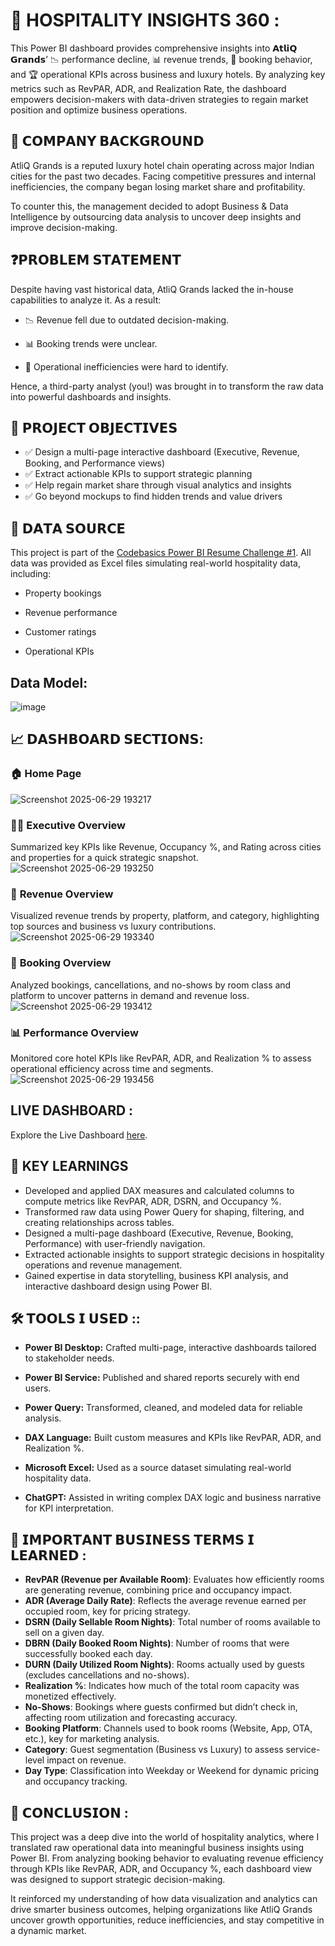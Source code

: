  # 🏨 HOSPITALITY INSIGHTS 360 :
This Power BI dashboard provides comprehensive insights into 𝗔𝘁𝗹𝗶𝗤 𝗚𝗿𝗮𝗻𝗱𝘀’ 📉 performance decline, 📊 revenue trends, 🎯 booking behavior, and 🏆 operational KPIs across business and luxury hotels. By analyzing key metrics such as RevPAR, ADR, and Realization Rate, the dashboard empowers decision-makers with data-driven strategies to regain market position and optimize business operations.

## 🏢 𝗖𝗢𝗠𝗣𝗔𝗡𝗬 𝗕𝗔𝗖𝗞𝗚𝗥𝗢𝗨𝗡𝗗
AtliQ Grands is a reputed luxury hotel chain operating across major Indian cities for the past two decades. Facing competitive pressures and internal inefficiencies, the company began losing market share and profitability.

To counter this, the management decided to adopt Business & Data Intelligence by outsourcing data analysis to uncover deep insights and improve decision-making.
## ❓𝗣𝗥𝗢𝗕𝗟𝗘𝗠 𝗦𝗧𝗔𝗧𝗘𝗠𝗘𝗡𝗧
Despite having vast historical data, AtliQ Grands lacked the in-house capabilities to analyze it. As a result:

- 📉 Revenue fell due to outdated decision-making.

- 📊 Booking trends were unclear.

- 📌 Operational inefficiencies were hard to identify.

Hence, a third-party analyst (you!) was brought in to transform the raw data into powerful dashboards and insights.

## 🎯 𝗣𝗥𝗢𝗝𝗘𝗖𝗧 𝗢𝗕𝗝𝗘𝗖𝗧𝗜𝗩𝗘𝗦

- ✅ Design a multi-page interactive dashboard (Executive, Revenue, Booking, and Performance views)
- ✅ Extract actionable KPIs to support strategic planning
- ✅ Help regain market share through visual analytics and insights
- ✅ Go beyond mockups to find hidden trends and value drivers

## 📂 𝗗𝗔𝗧𝗔 𝗦𝗢𝗨𝗥𝗖𝗘
This project is part of the [Codebasics Power BI Resume Challenge #1](https://codebasics.io/challenge/codebasics-resume-project-challenge). All data was provided as Excel files simulating real-world hospitality data, including:

- Property bookings

- Revenue performance

- Customer ratings

- Operational KPIs

## Data Model:
![image](https://github.com/user-attachments/assets/899bad67-ac10-4f6c-821c-2de0b20894e7)

## 📈 𝗗𝗔𝗦𝗛𝗕𝗢𝗔𝗥𝗗 𝗦𝗘𝗖𝗧𝗜𝗢𝗡𝗦:

### 🏠 **Home Page** 
![Screenshot 2025-06-29 193217](https://github.com/user-attachments/assets/5c4afba3-0945-45ec-9d1d-0aa96262c967)

### 🧑‍💼 **Executive Overview**
Summarized key KPIs like Revenue, Occupancy %, and Rating across cities and properties for a quick strategic snapshot.
![Screenshot 2025-06-29 193250](https://github.com/user-attachments/assets/b5dc355a-b29b-47a2-bf24-6407fb0ac036)

### 💸 **Revenue Overview**
Visualized revenue trends by property, platform, and category, highlighting top sources and business vs luxury contributions.
![Screenshot 2025-06-29 193340](https://github.com/user-attachments/assets/17098216-a19d-4e2f-b623-b1354a2b3397)

### 📅  **Booking Overview**
Analyzed bookings, cancellations, and no-shows by room class and platform to uncover patterns in demand and revenue loss.
![Screenshot 2025-06-29 193412](https://github.com/user-attachments/assets/b485a075-1c8f-401d-b040-1b83b5ea5f7a)

### 📊 **Performance Overview**
Monitored core hotel KPIs like RevPAR, ADR, and Realization % to assess operational efficiency across time and segments.
![Screenshot 2025-06-29 193456](https://github.com/user-attachments/assets/da670fb5-cc4d-41d6-904e-84eca891da61)

## LIVE DASHBOARD :

Explore the Live Dashboard [here](https://app.powerbi.com/view?r=eyJrIjoiZjNiMzgzOTctNTY3OS00YWExLThlOWYtNzBhZDBmY2FkN2U1IiwidCI6ImM2ZTU0OWIzLTVmNDUtNDAzMi1hYWU5LWQ0MjQ0ZGM1YjJjNCJ9).

## 🧠 KEY LEARNINGS
- Developed and applied DAX measures and calculated columns to compute metrics like RevPAR, ADR, DSRN, and Occupancy %.
- Transformed raw data using Power Query for shaping, filtering, and creating relationships across tables.
- Designed a multi-page dashboard (Executive, Revenue, Booking, Performance) with user-friendly navigation.
- Extracted actionable insights to support strategic decisions in hospitality operations and revenue management.
- Gained expertise in data storytelling, business KPI analysis, and interactive dashboard design using Power BI.

## 🛠️ 𝗧𝗢𝗢𝗟𝗦 𝗜 𝗨𝗦𝗘𝗗 ::
- **Power BI Desktop:** Crafted multi-page, interactive dashboards tailored to stakeholder needs.

- **Power BI Service:** Published and shared reports securely with end users.

- **Power Query:** Transformed, cleaned, and modeled data for reliable analysis.

- **DAX Language:** Built custom measures and KPIs like RevPAR, ADR, and Realization %.

- **Microsoft Excel:** Used as a source dataset simulating real-world hospitality data.

- **ChatGPT:** Assisted in writing complex DAX logic and business narrative for KPI interpretation.

## 📘 𝗜𝗠𝗣𝗢𝗥𝗧𝗔𝗡𝗧 𝗕𝗨𝗦𝗜𝗡𝗘𝗦𝗦 𝗧𝗘𝗥𝗠𝗦 𝗜 𝗟𝗘𝗔𝗥𝗡𝗘𝗗 :
-  **RevPAR (Revenue per Available Room)**:  Evaluates how efficiently rooms are generating revenue, combining price and occupancy impact.
-  **ADR (Average Daily Rate)**: Reflects the average revenue earned per occupied room, key for pricing strategy.
-  **DSRN (Daily Sellable Room Nights)**: Total number of rooms available to sell on a given day.
-  **DBRN (Daily Booked Room Nights)**: Number of rooms that were successfully booked each day.
-  **DURN (Daily Utilized Room Nights)**: Rooms actually used by guests (excludes cancellations and no-shows).
-  **Realization %**: Indicates how much of the total room capacity was monetized effectively.
-  **No-Shows**: Bookings where guests confirmed but didn’t check in, affecting room utilization and forecasting accuracy.
-  **Booking Platform**: Channels used to book rooms (Website, App, OTA, etc.), key for marketing analysis.
-  **Category**: Guest segmentation (Business vs Luxury) to assess service-level impact on revenue.
-  **Day Type**: Classification into Weekday or Weekend for dynamic pricing and occupancy tracking.

## 📌 𝗖𝗢𝗡𝗖𝗟𝗨𝗦𝗜𝗢𝗡 :
This project was a deep dive into the world of hospitality analytics, where I translated raw operational data into meaningful business insights using Power BI. From analyzing booking behavior to evaluating revenue efficiency through KPIs like RevPAR, ADR, and Occupancy %, each dashboard view was designed to support strategic decision-making.

It reinforced my understanding of how data visualization and analytics can drive smarter business outcomes, helping organizations like AtliQ Grands uncover growth opportunities, reduce inefficiencies, and stay competitive in a dynamic market.
